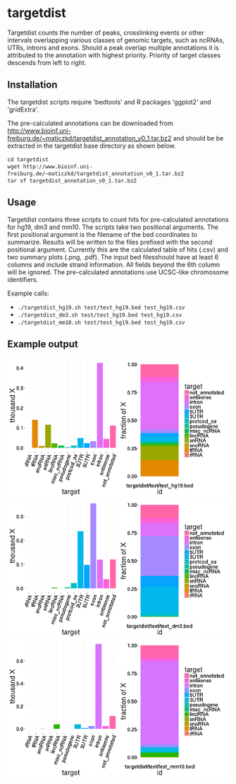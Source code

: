 # targetdist

Targetdist counts the number of peaks, crosslinking events or other intervals overlapping various classes of genomic targets, such as ncRNAs, UTRs, introns and exons. Should a peak overlap multiple annotations it is attributed to the annotation with highest priority. Priority of target classes descends from left to right.

## Installation

The targetdist scripts require 'bedtools' and R packages 'ggplot2' and 'gridExtra'.

The pre-calculated annotations can be downloaded from http://www.bioinf.uni-freiburg.de/~maticzkd/targetdist_annotation_v0_1.tar.bz2 and should be be extracted in the targetdist base directory as shown below.

```
cd targetdist
wget http://www.bioinf.uni-freiburg.de/~maticzkd/targetdist_annotation_v0_1.tar.bz2
tar xf targetdist_annotation_v0_1.tar.bz2
```

## Usage

Targetdist contains three scripts to count hits for pre-calculated annotations for hg19, dm3 and mm10.
The scripts take two positional arguments.
The first positional argument is the filename of the bed coordinates to summarize.
Results will be written to the files prefixed with the second positional argument.
Currently this are the calculated table of hits (.csv) and two summary plots (.png, .pdf).
The input bed filesshould have at least 6 columns and include strand information.
All fields beyond the 6th column will be ignored.
The pre-calculated annotations use UCSC-like chromosome identifiers.

Example calls:

* `./targetdist_hg19.sh test/test_hg19.bed test_hg19.csv`
* `./targetdist_dm3.sh test/test_hg19.bed test_hg19.csv`
* `./targetdist_mm10.sh test/test_hg19.bed test_hg19.csv`

## Example output

![targetdist example hg19](test/example_outputs/test_hg19.png?raw=true "targetdist example hg19")
![targetdist example dm3](test/example_outputs/test_dm3.png?raw=true "targetdist example dm3")
![targetdist example mm10](test/example_outputs/test_mm10.png?raw=true "targetdist example mm10")
